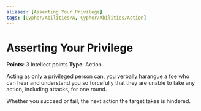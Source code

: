 ```yaml
---
aliases: [Asserting Your Privilege]
tags: [Cypher/Abilities/A, Cypher/Abilities/Action]
---
```


# Asserting Your Privilege

**Points**: 3 Intellect points
**Type**: Action

Acting as only a privileged person can, you verbally harangue a foe who can hear and understand you so forcefully that they are unable to take any action, including attacks, for one round.

Whether you succeed or fail, the next action the target takes is hindered.
